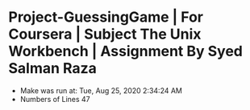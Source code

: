 # Project-GuessingGame | For Coursera | Subject The Unix Workbench | Assignment By Syed Salman Raza
- Make was run at:  Tue, Aug 25, 2020 2:34:24 AM
- Numbers of Lines  47
